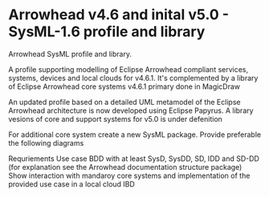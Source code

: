 # Arrowhead v4.6 and inital v5.0 - SysML-1.6 profile and library
Arrowhead SysML profile and library.

A profile supporting modelling of Eclipse Arrowhead compliant services, systems, devices and local clouds for v4.6.1. It's complemented by a library of Eclipse Arrowhead core systems v4.6.1 primary done in MagicDraw

An updated profile based on a detailed UML metamodel of the Eclipse Arrowhead architecture is now developed using Eclipse Papyrus. A library vesions of core and support systems for v5.0 is under defenition

For additional core system create a new SysML package. Provide preferable the following diagrams

Requriements
Use case
BDD with at least SysD, SysDD, SD, IDD and SD-DD (for explanation see the Arrowhead documentation structure package)
Show interaction with mandaroy core systems and implementation of the provided use case in a local cloud IBD
